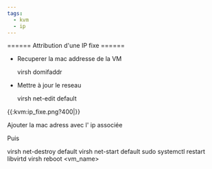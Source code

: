 ```yaml
---
tags:
  - kvm
  - ip
---
```


====== Attribution d'une IP fixe ======

  * Recuperer la mac addresse de la VM

    virsh domifaddr <vm name>

  * Mettre à jour le reseau

    virsh net-edit default
    
{{:kvm:ip_fixe.png?400|}} 

Ajouter la mac adress avec l' ip associée

Puis 

   virsh net-destroy default
   virsh net-start default
   sudo systemctl restart libvirtd
   virsh reboot <vm_name>   
